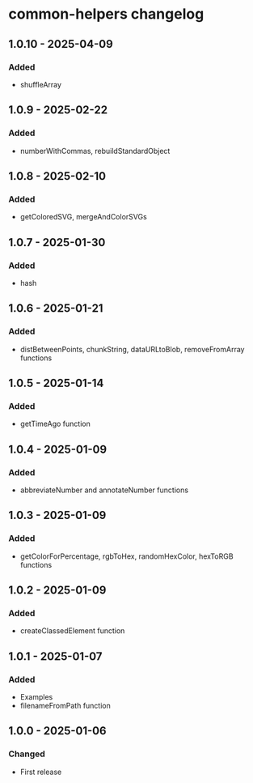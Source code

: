 # common-helpers changelog

## 1.0.10 - 2025-04-09

### Added

- shuffleArray

## 1.0.9 - 2025-02-22

### Added

- numberWithCommas, rebuildStandardObject

## 1.0.8 - 2025-02-10

### Added

- getColoredSVG, mergeAndColorSVGs

## 1.0.7 - 2025-01-30

### Added

- hash

## 1.0.6 - 2025-01-21

### Added 

- distBetweenPoints, chunkString, dataURLtoBlob, removeFromArray functions

## 1.0.5 - 2025-01-14

### Added

- getTimeAgo function

## 1.0.4 - 2025-01-09

### Added

- abbreviateNumber and annotateNumber functions

## 1.0.3 - 2025-01-09

### Added

- getColorForPercentage, rgbToHex, randomHexColor, hexToRGB functions

## 1.0.2 - 2025-01-09

### Added

- createClassedElement function

## 1.0.1 - 2025-01-07

### Added

- Examples
- filenameFromPath function

## 1.0.0 - 2025-01-06

### Changed

- First release